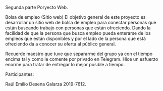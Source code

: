 Segunda parte Poryecto Web.

 Bolsa de empleo (Sitio web)
 El objetivo general de este proyecto  es desarrollar un sitio web de bolsa de empleo para conectar 
 personas que están buscando trabajo con personas que están ofreciendo. Dando la facilidad de que 
 la persona que busca empleo pueda enterarse de los empleos que están disponibles y por el lado de 
 la persona que está ofreciendo da a conocer su oferta al público general.

Recuerde maestro que tuve que separarme del grupo ya con el tiempo encima tal y como le comente por privado en Telegram.
Hice un esfuerzo enorme para tratar de entregar lo mejor posible a tiempo.
 
 Participantes:
 
 Raúl Emilio Desena Galarza 2019-7612.
